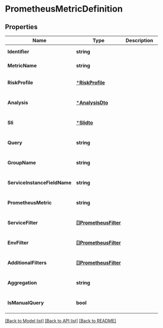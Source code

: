 # PrometheusMetricDefinition

## Properties
Name | Type | Description | Notes
------------ | ------------- | ------------- | -------------
**Identifier** | **string** |  | [default to null]
**MetricName** | **string** |  | [default to null]
**RiskProfile** | [***RiskProfile**](RiskProfile.md) |  | [optional] [default to null]
**Analysis** | [***AnalysisDto**](AnalysisDTO.md) |  | [optional] [default to null]
**Sli** | [***Slidto**](SLIDTO.md) |  | [optional] [default to null]
**Query** | **string** |  | [optional] [default to null]
**GroupName** | **string** |  | [optional] [default to null]
**ServiceInstanceFieldName** | **string** |  | [optional] [default to null]
**PrometheusMetric** | **string** |  | [optional] [default to null]
**ServiceFilter** | [**[]PrometheusFilter**](PrometheusFilter.md) |  | [optional] [default to null]
**EnvFilter** | [**[]PrometheusFilter**](PrometheusFilter.md) |  | [optional] [default to null]
**AdditionalFilters** | [**[]PrometheusFilter**](PrometheusFilter.md) |  | [optional] [default to null]
**Aggregation** | **string** |  | [optional] [default to null]
**IsManualQuery** | **bool** |  | [optional] [default to null]

[[Back to Model list]](../README.md#documentation-for-models) [[Back to API list]](../README.md#documentation-for-api-endpoints) [[Back to README]](../README.md)

